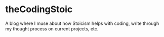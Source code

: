 # theCodingStoic
A blog where I muse about how Stoicism helps with coding, write through my thought process on current projects, etc.
